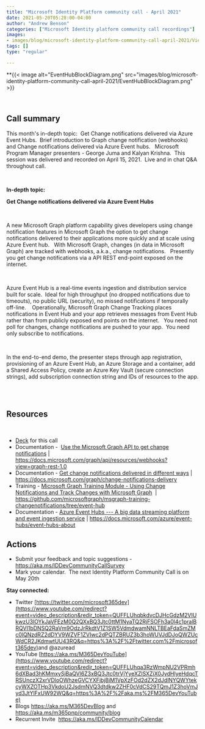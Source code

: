 ```yaml
---
title: "Microsoft Identity Platform community call - April 2021"
date: 2021-05-20T05:28:00-04:00
author: "Andrew Benson"
categories: ["Microsoft Identity platform community call recordings"]
images:
- images/blog/microsoft-identity-platform-community-call-april-2021/ViewPorter.png
tags: []
type: "regular"

---
```


**{{< image alt="EventHubBlockDiagram.png" src="images/blog/microsoft-identity-platform-community-call-april-2021/EventHubBlockDiagram.png" >}}

 
## Call summary


This month's in-depth topic:  Get Change notifications delivered via
Azure Event Hubs.  Brief introduction to Graph change notification
(webhooks) and Change notifications delivered via Azure Event hubs. 
 Microsoft Program Manager presenters - George Juma and Kalyan Krishna. 
This session was delivered and recorded on April 15, 2021.  Live and in
chat Q&A throughout call. 

 

**In-depth topic:**

**Get Change notifications delivered via Azure Event Hubs**

 

A new Microsoft Graph platform capability gives developers using change
notification features in Microsoft Graph the option to get change
notifications delivered to their applications more quickly and at scale
using Azure Event hub.   With Microsoft Graph, changes (in data in
Microsoft Graph) are tracked with webhooks, a.k.a., change
notifications.   Presently you get change notifications via a API REST
end-point exposed on the internet. 

 

Azure Event Hub is a real-time events ingestion and distribution service
built for scale.  Ideal for high throughput (no dropped notifications
due to timeouts), no public URL (security), no missed notifications if
temporally off-line.    Operationally, Microsoft Graph Change Tracking
places notifications in Event Hub and your app retrieves messages from
Event Hub rather than from publicly exposed end points on the internet. 
 You need not poll for changes, change notifications are pushed to your
app.  You need only subscribe to notifications.     

 

In the end-to-end demo, the presenter steps through app registration,
provisioning of an Azure Event Hub, an Azure Storage and a container,
add a Shared Access Policy, create an Azure Key Vault (secure connection
strings), add subscription connection string and IDs of resources to the
app.    

 


## Resources

 

-   [Deck](https://www.slideshare.net/OfficeDev/change-notifications-in-azure-event-hubsapril-2021)
    for this call
-   Documentation -  [Use the Microsoft Graph API to get change
    notifications](https://docs.microsoft.com/graph/api/resources/webhooks?view=graph-rest-1.0)
    |
    <https://docs.microsoft.com/graph/api/resources/webhooks?view=graph-rest-1.0>
-   Documentation - [Get change notifications delivered in different
    ways](https://docs.microsoft.com/graph/change-notifications-delivery)
    |
    <https://docs.microsoft.com/graph/change-notifications-delivery>
-   Training - [Microsoft Graph Training Module - Using Change
    Notifications and Track Changes with Microsoft
    Graph](https://github.com/microsoftgraph/msgraph-training-changenotifications/tree/event-hub) 
    |
    <https://github.com/microsoftgraph/msgraph-training-changenotifications/tree/event-hub>
-   Documentation - [Azure Event Hubs --- A big data streaming platform
    and event ingestion
    service](https://docs.microsoft.com/azure/event-hubs/event-hubs-about)
    |
    <https://docs.microsoft.com/azure/event-hubs/event-hubs-about>




## Actions





-   Submit your feedback and topic suggestions -
    <https://aka.ms/IDDevCommunityCallSurvey> 
-   Mark your calendar.  The next Identity Platform Community Call is on
    May 20th


**Stay connected:**

-   Twitter
    [https://twitter.com/microsoft365dev](https://www.youtube.com/redirect?event=video_description&redir_token=QUFFLUhqbkdvcDJHcGdzM2VIUkwzU3lOYkJaVFEzM0Q2QXxBQ3Jtc0ttM1NyaTQ2RjFSOFh3a0l4c1pralBRQVI1bDNSQ2RaVm9OdzJrRkdtV1Z1SW5VdmdwamNNLTBEaFdaSmZMc0lQNzdRZ2dDYV9WZVF1ZVIwc2dPQTZBRUZ3b3hoWUVJdDJoQWZUcWdCR2JKdmwtUU43RQ&q=https%3A%2F%2Ftwitter.com%2Fmicrosoft365dev)​
    and \@azuread
-   YouTube
    [https://aka.ms/M365DevYouTube](https://www.youtube.com/redirect?event=video_description&redir_token=QUFFLUhqa3RzWmpNU2VPRmh6dXBad3hKMmxySjBaQVl6Z3xBQ3Jtc0trVjYyeXZlSXZiX0JydHlyeHdqcTRSUnczX2xrVDloOWhzeGVCYXFibjBiM1VpXzFOd2dZX2dJdlNYQWYtekcyWXZOTHp3VkdoU2JsdmNVQ3dtdkw2ZHF0cVdCS29TQmJ1Z3hoVmJyd3JtYlFxUW92WQ&q=https%3A%2F%2Faka.ms%2FM365DevYouTube)​
-   Blogs <https://aka.ms/M365DevBlog> and
    <https://aka.ms/m365pnp/community/blog>
-   Recurrent Invite  <https://aka.ms/IDDevCommunityCalendar> 
